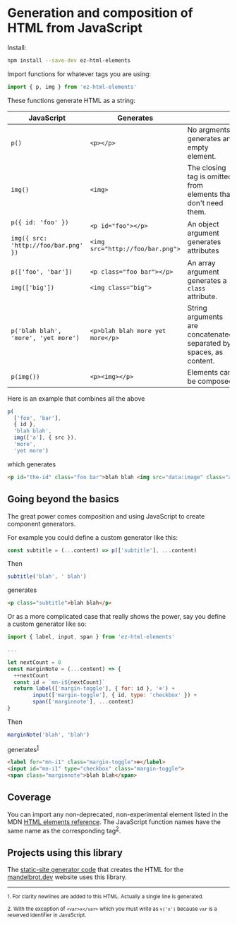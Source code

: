 # Generation and composition of HTML from JavaScript

Install:

```sh
npm install --save-dev ez-html-elements
```

Import functions for whatever tags you are using:

```js
import { p, img } from 'ez-html-elements'
```

These functions generate HTML as a string:

| JavaScript | Generates | |
| ----| ----| --- |
| `p()` | `<p></p>` | No argments generates an empty element. |
| `img()` | `<img>` | The closing tag is omitted from elements that don't need them. |
| `p({ id: 'foo' })`<br><br>`img({ src: 'http://foo/bar.png' })` | `<p id="foo"></p>`<br><br>`<img src="http://foo/bar.png">` | An object argument generates attributes |
|`p(['foo', 'bar'])`<br><br>`img(['big'])` | `<p class="foo bar"></p>`<br><br>`<img class="big">` | An array argument generates a `class` attribute. |
`p('blah blah', 'more', 'yet more')` | `<p>blah blah more yet more</p>` | String arguments are concatenated, separated by spaces, as content. |
| `p(img())` | `<p><img></p>` | Elements can be composed. |

Here is an example that combines all the above

```js
p(
  ['foo', 'bar'],
  { id },
  'blah blah',
  img(['a'], { src }),
  'more',
  'yet more')
```

which generates

```html
<p id="the-id" class="foo bar">blah blah <img src="data:image" class="a"> more yet more</p>
```

## Going beyond the basics

The great power comes composition and using JavaScript to create component generators.

For example you could define a custom generator like this:

```js
const subtitle = (...content) => p(['subtitle'], ...content)
```

Then

```js
subtitle('blah', ' blah')
```

generates

```html
<p class="subtitle">blah blah</p>
```

Or as a more complicated case that really shows the power, say you define a
custom generator like so:

```js
import { label, input, span } from 'ez-html-elements'

...

let nextCount = 0
const marginNote = (...content) => {
  ++nextCount
  const id = `mn-i${nextCount}`
  return label(['margin-toggle'], { for: id }, '⊕') +
        input(['margin-toggle'], { id, type: 'checkbox' }) +
        span(['marginnote'], ...content)
}
```

Then

```js
marginNote('blah', 'blah')
```

generates<sup>[1](#f1)</sup>

```html
<label for="mn-i1" class="margin-toggle">⊕</label>
<input id="mn-i1" type="checkbox" class="margin-toggle">
<span class="marginnote">blah blah</span>
```

## Coverage

You can import any non-deprecated, non-experimental element listed in the MDN
[HTML elements reference][1]. The JavaScript function names have the same name
as the corresponding tag<sup>[2](#f2)</sup>.

## Projects using this library

The [static-site generator code][2] that creates the HTML for the
[mandelbrot.dev][3] website uses this library.

-----

<sup id="f1">1. For clarity newlines are added to this HTML.
Actually a single line is generated.</sup>

<sup id="f2">2. With the exception of `<var>x</var>` which you
must write as `v('x')` because `var` is a reserved identifier in
JavaScript.</sup>

[1]: https://developer.mozilla.org/en-US/docs/Web/HTML/Element
[2]: https://github.com/eobrain/mandelbrot/tree/main/src
[3]: https://mandelbrot.dev/